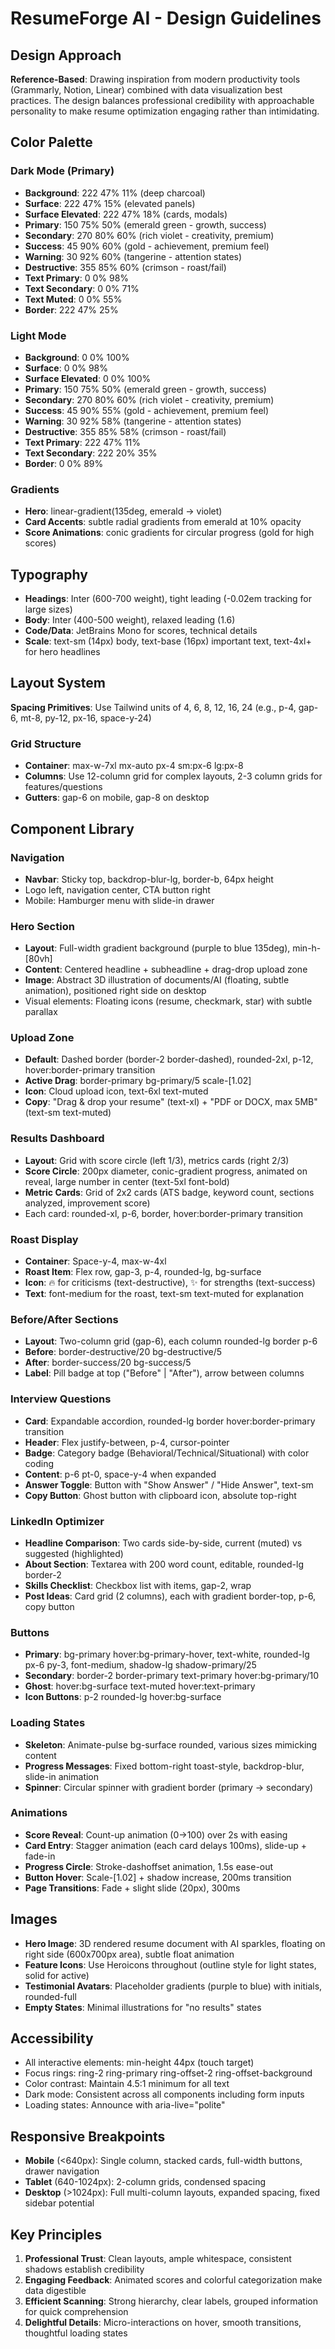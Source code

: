 # ResumeForge AI - Design Guidelines

## Design Approach
**Reference-Based**: Drawing inspiration from modern productivity tools (Grammarly, Notion, Linear) combined with data visualization best practices. The design balances professional credibility with approachable personality to make resume optimization engaging rather than intimidating.

## Color Palette

### Dark Mode (Primary)
- **Background**: 222 47% 11% (deep charcoal)
- **Surface**: 222 47% 15% (elevated panels)
- **Surface Elevated**: 222 47% 18% (cards, modals)
- **Primary**: 150 75% 50% (emerald green - growth, success)
- **Secondary**: 270 80% 60% (rich violet - creativity, premium)
- **Success**: 45 90% 60% (gold - achievement, premium feel)
- **Warning**: 30 92% 60% (tangerine - attention states)
- **Destructive**: 355 85% 60% (crimson - roast/fail)
- **Text Primary**: 0 0% 98%
- **Text Secondary**: 0 0% 71%
- **Text Muted**: 0 0% 55%
- **Border**: 222 47% 25%

### Light Mode
- **Background**: 0 0% 100%
- **Surface**: 0 0% 98%
- **Surface Elevated**: 0 0% 100%
- **Primary**: 150 75% 50% (emerald green - growth, success)
- **Secondary**: 270 80% 60% (rich violet - creativity, premium)
- **Success**: 45 90% 55% (gold - achievement, premium feel)
- **Warning**: 30 92% 58% (tangerine - attention states)
- **Destructive**: 355 85% 58% (crimson - roast/fail)
- **Text Primary**: 222 47% 11%
- **Text Secondary**: 222 20% 35%
- **Border**: 0 0% 89%

### Gradients
- **Hero**: linear-gradient(135deg, emerald → violet)
- **Card Accents**: subtle radial gradients from emerald at 10% opacity
- **Score Animations**: conic gradients for circular progress (gold for high scores)

## Typography
- **Headings**: Inter (600-700 weight), tight leading (-0.02em tracking for large sizes)
- **Body**: Inter (400-500 weight), relaxed leading (1.6)
- **Code/Data**: JetBrains Mono for scores, technical details
- **Scale**: text-sm (14px) body, text-base (16px) important text, text-4xl+ for hero headlines

## Layout System
**Spacing Primitives**: Use Tailwind units of 4, 6, 8, 12, 16, 24 (e.g., p-4, gap-6, mt-8, py-12, px-16, space-y-24)

### Grid Structure
- **Container**: max-w-7xl mx-auto px-4 sm:px-6 lg:px-8
- **Columns**: Use 12-column grid for complex layouts, 2-3 column grids for features/questions
- **Gutters**: gap-6 on mobile, gap-8 on desktop

## Component Library

### Navigation
- **Navbar**: Sticky top, backdrop-blur-lg, border-b, 64px height
- Logo left, navigation center, CTA button right
- Mobile: Hamburger menu with slide-in drawer

### Hero Section
- **Layout**: Full-width gradient background (purple to blue 135deg), min-h-[80vh]
- **Content**: Centered headline + subheadline + drag-drop upload zone
- **Image**: Abstract 3D illustration of documents/AI (floating, subtle animation), positioned right side on desktop
- Visual elements: Floating icons (resume, checkmark, star) with subtle parallax

### Upload Zone
- **Default**: Dashed border (border-2 border-dashed), rounded-2xl, p-12, hover:border-primary transition
- **Active Drag**: border-primary bg-primary/5 scale-[1.02]
- **Icon**: Cloud upload icon, text-6xl text-muted
- **Copy**: "Drag & drop your resume" (text-xl) + "PDF or DOCX, max 5MB" (text-sm text-muted)

### Results Dashboard
- **Layout**: Grid with score circle (left 1/3), metrics cards (right 2/3)
- **Score Circle**: 200px diameter, conic-gradient progress, animated on reveal, large number in center (text-5xl font-bold)
- **Metric Cards**: Grid of 2x2 cards (ATS badge, keyword count, sections analyzed, improvement score)
- Each card: rounded-xl, p-6, border, hover:border-primary transition

### Roast Display
- **Container**: Space-y-4, max-w-4xl
- **Roast Item**: Flex row, gap-3, p-4, rounded-lg, bg-surface
- **Icon**: 🔥 for criticisms (text-destructive), ✨ for strengths (text-success)
- **Text**: font-medium for the roast, text-sm text-muted for explanation

### Before/After Sections
- **Layout**: Two-column grid (gap-6), each column rounded-lg border p-6
- **Before**: border-destructive/20 bg-destructive/5
- **After**: border-success/20 bg-success/5
- **Label**: Pill badge at top ("Before" | "After"), arrow between columns

### Interview Questions
- **Card**: Expandable accordion, rounded-lg border hover:border-primary transition
- **Header**: Flex justify-between, p-4, cursor-pointer
- **Badge**: Category badge (Behavioral/Technical/Situational) with color coding
- **Content**: p-6 pt-0, space-y-4 when expanded
- **Answer Toggle**: Button with "Show Answer" / "Hide Answer", text-sm
- **Copy Button**: Ghost button with clipboard icon, absolute top-right

### LinkedIn Optimizer
- **Headline Comparison**: Two cards side-by-side, current (muted) vs suggested (highlighted)
- **About Section**: Textarea with 200 word count, editable, rounded-lg border-2
- **Skills Checklist**: Checkbox list with items, gap-2, wrap
- **Post Ideas**: Card grid (2 columns), each with gradient border-top, p-6, copy button

### Buttons
- **Primary**: bg-primary hover:bg-primary-hover, text-white, rounded-lg px-6 py-3, font-medium, shadow-lg shadow-primary/25
- **Secondary**: border-2 border-primary text-primary hover:bg-primary/10
- **Ghost**: hover:bg-surface text-muted hover:text-primary
- **Icon Buttons**: p-2 rounded-lg hover:bg-surface

### Loading States
- **Skeleton**: Animate-pulse bg-surface rounded, various sizes mimicking content
- **Progress Messages**: Fixed bottom-right toast-style, backdrop-blur, slide-in animation
- **Spinner**: Circular spinner with gradient border (primary → secondary)

### Animations
- **Score Reveal**: Count-up animation (0→100) over 2s with easing
- **Card Entry**: Stagger animation (each card delays 100ms), slide-up + fade-in
- **Progress Circle**: Stroke-dashoffset animation, 1.5s ease-out
- **Button Hover**: Scale-[1.02] + shadow increase, 200ms transition
- **Page Transitions**: Fade + slight slide (20px), 300ms

## Images
- **Hero Image**: 3D rendered resume document with AI sparkles, floating on right side (600x700px area), subtle float animation
- **Feature Icons**: Use Heroicons throughout (outline style for light states, solid for active)
- **Testimonial Avatars**: Placeholder gradients (purple to blue) with initials, rounded-full
- **Empty States**: Minimal illustrations for "no results" states

## Accessibility
- All interactive elements: min-height 44px (touch target)
- Focus rings: ring-2 ring-primary ring-offset-2 ring-offset-background
- Color contrast: Maintain 4.5:1 minimum for all text
- Dark mode: Consistent across all components including form inputs
- Loading states: Announce with aria-live="polite"

## Responsive Breakpoints
- **Mobile** (<640px): Single column, stacked cards, full-width buttons, drawer navigation
- **Tablet** (640-1024px): 2-column grids, condensed spacing
- **Desktop** (>1024px): Full multi-column layouts, expanded spacing, fixed sidebar potential

## Key Principles
1. **Professional Trust**: Clean layouts, ample whitespace, consistent shadows establish credibility
2. **Engaging Feedback**: Animated scores and colorful categorization make data digestible
3. **Efficient Scanning**: Strong hierarchy, clear labels, grouped information for quick comprehension
4. **Delightful Details**: Micro-interactions on hover, smooth transitions, thoughtful loading states